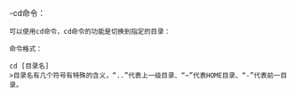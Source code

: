 -cd命令：

	可以使用cd命令，cd命令的功能是切换到指定的目录：

	命令格式：

	cd [目录名]
	>目录名有几个符号有特殊的含义，“..”代表上一级目录、“~”代表HOME目录、“-”代表前一目录。